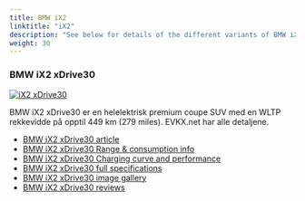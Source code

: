 ```yaml
---
title: BMW iX2
linktitle: "iX2"
description: "See below for details of the different variants of BMW iX2"
weight: 30
---
```

### BMW iX2 xDrive30

<a href="ix2_xdrive30/"><img src="https://media.evkx.net/multimedia/models/bmw/ix2/ix2_xdrive30/main_1_st.jpg" class="img-fluid" alt="iX2 xDrive30" ></a>

BMW iX2 xDrive30 er en helelektrisk premium coupe SUV med en WLTP rekkevidde på opptil 449 km (279 miles). EVKX.net har alle detaljene. 

- [BMW iX2 xDrive30 article](ix2_xdrive30/)
- [BMW iX2 xDrive30 Range & consumption info](ix2_xdrive30/rangeandconsumption)
- [BMW iX2 xDrive30 Charging curve and performance](ix2_xdrive30/chargingcurve)
- [BMW iX2 xDrive30 full specifications](ix2_xdrive30/specifications)
- [BMW iX2 xDrive30 image gallery](ix2_xdrive30/gallery)
- [BMW iX2 xDrive30 reviews](ix2_xdrive30/reviews)

